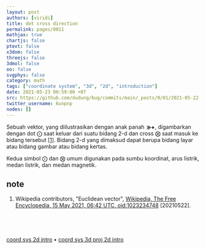 ```yaml
---
layout: post
authors: [viridi]
title: dot cross direction
permalink: pages/0011
mathjax: true
chartjs: false
ptext: false
x3dom: false
threejs: false
3dmol: false
oo: false
svgphys: false
category: math
tags: ["coordinate system", "3d", "2d", "introduction"]
date: 2021-05-23 00:59:00 +07
src: https://github.com/dudung/bug/commits/main/_posts/0/01/2021-05-22-dot-cross-direction.md
twitter_username: 6unpnp
nodes: []
---
```

Sebuah vektor, yang diilustrasikan dengan anak panah <c style="font-size: 2em; top: 0.2em; position: relative; border: 0px solid black; line-height: 0;">&#x27b3;</c>, digambarkan dengan dot $\bigodot$ saat keluar dari suatu bidang 2-d dan cross $\bigotimes$ saat masuk ke bidang tersebut [[1](#r01)]. Bidang 2-d yang dimaksud dapat berupa bidang layar atau bidang gambar atau bidang kertas.

Kedua simbol $\bigodot$ dan $\bigotimes$ umum digunakan pada sumbu koordinat, arus listrik, medan listrik, dan medan magnetik.

## note
1. <a name="r01"></a>Wikipedia contributors, "Euclidean vector", [Wikipedia, The Free Encyclopedia, 15 May 2021, 06:42 UTC, oid:1023234748](https://en.wikipedia.org/w/index.php?oldid=1023234748#Representations) [20210522].


## &nbsp;
[coord sys 2d intro](0010.html) &bull;
[coord sys 3d proj 2d intro](0012.html)
